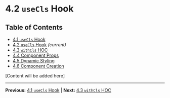 # 4.2 `useCls` Hook

## Table of Contents
- [4.1 `useCls` Hook](./4.1-usecls-hook.md)
- [4.2 `useCls` Hook](./4.2-usecls-hook.md) *(current)*
- [4.3 `withCls` HOC](./4.3-withcls-hoc.md)
- [4.4 Component Props](./4.4-component-props.md)
- [4.5 Dynamic Styling](./4.5-dynamic-styling.md)
- [4.6 Component Creation](./4.6-component-creation.md)

[Content will be added here]

---

**Previous:** [4.1 `useCls` Hook](./4.1-usecls-hook.md) | **Next:** [4.3 `withCls` HOC](./4.3-withcls-hoc.md)
